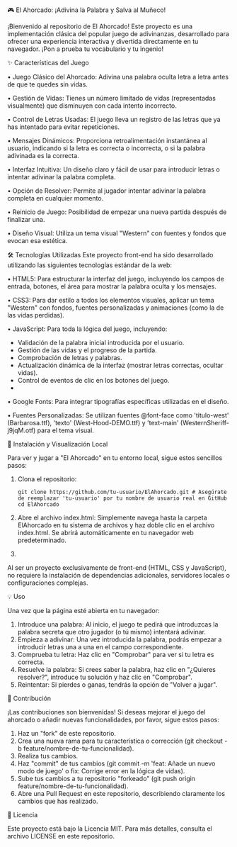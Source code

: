 🎮 El Ahorcado: ¡Adivina la Palabra y Salva al Muñeco!

¡Bienvenido al repositorio de El Ahorcado! Este proyecto es una implementación clásica del popular juego de adivinanzas, desarrollado para ofrecer una experiencia interactiva y divertida directamente en tu navegador. ¡Pon a prueba tu vocabulario y tu ingenio!

✨ Características del Juego

•	Juego Clásico del Ahorcado: Adivina una palabra oculta letra a letra antes de que te quedes sin vidas.

•	Gestión de Vidas: Tienes un número limitado de vidas (representadas visualmente) que disminuyen con cada intento incorrecto.

•	Control de Letras Usadas: El juego lleva un registro de las letras que ya has intentado para evitar repeticiones.

•	Mensajes Dinámicos: Proporciona retroalimentación instantánea al usuario, indicando si la letra es correcta o incorrecta, o si la palabra adivinada es la correcta.

•	Interfaz Intuitiva: Un diseño claro y fácil de usar para introducir letras o intentar adivinar la palabra completa.

•	Opción de Resolver: Permite al jugador intentar adivinar la palabra completa en cualquier momento.

•	Reinicio de Juego: Posibilidad de empezar una nueva partida después de finalizar una.

•	Diseño Visual: Utiliza un tema visual "Western" con fuentes y fondos que evocan esa estética. 

🛠️ Tecnologías Utilizadas
Este proyecto front-end ha sido desarrollado utilizando las siguientes tecnologías estándar de la web:

•	HTML5: Para estructurar la interfaz del juego, incluyendo los campos de entrada, botones, el área para mostrar la palabra oculta y los mensajes. 

•	CSS3: Para dar estilo a todos los elementos visuales, aplicar un tema "Western" con fondos, fuentes personalizadas y animaciones (como la de las vidas perdidas). 

•	JavaScript: Para toda la lógica del juego, incluyendo:
- Validación de la palabra inicial introducida por el usuario.
- Gestión de las vidas y el progreso de la partida.
- Comprobación de letras y palabras.
- Actualización dinámica de la interfaz (mostrar letras correctas, ocultar vidas). 
- Control de eventos de clic en los botones del juego.
- 
•	Google Fonts: Para integrar tipografías específicas utilizadas en el diseño.

•	Fuentes Personalizadas: Se utilizan fuentes @font-face como 'titulo-west' (Barbarosa.ttf), 'texto' (West-Hood-DEMO.ttf) y 'text-main' (WesternSheriff-j9jqM.otf) para el tema visual. 

🚀 Instalación y Visualización Local

Para ver y jugar a "El Ahorcado" en tu entorno local, sigue estos sencillos pasos:

1.	Clona el repositorio:

        git clone https://github.com/tu-usuario/ElAhorcado.git # Asegúrate de reemplazar 'tu-usuario' por tu nombre de usuario real en GitHub
        cd ElAhorcado
  	
3.	Abre el archivo index.html: Simplemente navega hasta la carpeta ElAhorcado en tu sistema de archivos y haz doble clic en el archivo index.html. Se abrirá automáticamente en tu navegador web predeterminado.
4.	
Al ser un proyecto exclusivamente de front-end (HTML, CSS y JavaScript), no requiere la instalación de dependencias adicionales, servidores locales o configuraciones complejas.

💡 Uso

Una vez que la página esté abierta en tu navegador:
1.	Introduce una palabra: Al inicio, el juego te pedirá que introduzcas la palabra secreta que otro jugador (o tú mismo) intentará adivinar. 
2.	Empieza a adivinar: Una vez introducida la palabra, podrás empezar a introducir letras una a una en el campo correspondiente. 
3.	Comprueba tu letra: Haz clic en "Comprobar" para ver si tu letra es correcta. 
4.	Resuelve la palabra: Si crees saber la palabra, haz clic en "¿Quieres resolver?", introduce tu solución y haz clic en "Comprobar". 
5.	Reintentar: Si pierdes o ganas, tendrás la opción de "Volver a jugar".
   
🤝 Contribución

¡Las contribuciones son bienvenidas! Si deseas mejorar el juego del ahorcado o añadir nuevas funcionalidades, por favor, sigue estos pasos:
1.	Haz un "fork" de este repositorio.
2.	Crea una nueva rama para tu característica o corrección (git checkout -b feature/nombre-de-tu-funcionalidad).
3.	Realiza tus cambios.
4.	Haz "commit" de tus cambios (git commit -m 'feat: Añade un nuevo modo de juego' o fix: Corrige error en la lógica de vidas).
5.	Sube tus cambios a tu repositorio "forkeado" (git push origin feature/nombre-de-tu-funcionalidad).
6.	Abre una Pull Request en este repositorio, describiendo claramente los cambios que has realizado.

📄 Licencia

Este proyecto está bajo la Licencia MIT. Para más detalles, consulta el archivo LICENSE en este repositorio.


